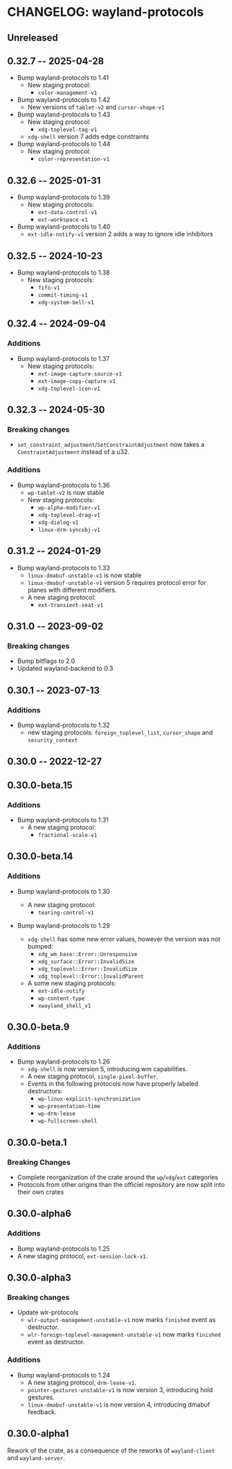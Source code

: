# CHANGELOG: wayland-protocols

## Unreleased

## 0.32.7 -- 2025-04-28

- Bump wayland-protocols to 1.41
  - New staging protocol:
    * `color-management-v1`
- Bump wayland-protocols to 1.42
  - New versions of `tablet-v2` and `cursor-shape-v1`
- Bump wayland-protocols to 1.43
  - New staging protocol:
    * `xdg-toplevel-tag-v1`
  - `xdg-shell` version 7 adds edge constraints
- Bump wayland-protocols to 1.44
  - New staging protocol:
    * `color-representation-v1`

## 0.32.6 -- 2025-01-31

- Bump wayland-protocols to 1.39
  - New staging protocols:
    * `ext-data-control-v1`
    * `ext-workspace-v1`
- Bump wayland-protocols to 1.40
  - `ext-idle-notify-v1` version 2 adds a way to ignore idle inhibitors

## 0.32.5 -- 2024-10-23

- Bump wayland-protocols to 1.38
  - New staging protocols:
    * `fifo-v1`
    * `commit-timing-v1`
    * `xdg-system-bell-v1`

## 0.32.4 -- 2024-09-04

### Additions
- Bump wayland-protocols to 1.37
  - New staging protocols:
    * `ext-image-capture-source-v1`
    * `ext-image-copy-capture-v1`
    * `xdg-toplevel-icon-v1`

## 0.32.3 -- 2024-05-30

### Breaking changes
- `set_constraint_adjustment`/`SetConstraintAdjustment` now takes a `ConstraintAdjustment` instead of a u32.

### Additions

- Bump wayland-protocols to 1.36
  - `wp-tablet-v2` is now stable
  - New staging protocols:
    - `wp-alpha-modifier-v1`
    - `xdg-toplevel-drag-v1`
    - `xdg-dialog-v1`
    - `linux-drm-syncobj-v1`

## 0.31.2 -- 2024-01-29

- Bump wayland-protocols to 1.33
  - `linux-dmabuf-unstable-v1` is now stable
  - `linux-dmabuf-unstable-v1` version 5 requires protocol error for planes with different modifiers.
  - A new staging protocol:
    - `ext-transient-seat-v1`

## 0.31.0 -- 2023-09-02

### Breaking changes

- Bump bitflags to 2.0
- Updated wayland-backend to 0.3

## 0.30.1 -- 2023-07-13

### Additions

- Bump wayland-protocols to 1.32
  - new staging protocols: `foreign_toplevel_list`, `cursor_shape` and `security_context`

## 0.30.0 -- 2022-12-27

## 0.30.0-beta.15

### Additions

- Bump wayland-protocols to 1.31
  - A new staging protocol:
    - `fractional-scale-v1`

## 0.30.0-beta.14

### Additions

- Bump wayland-protocols to 1.30
  - A new staging protocol:
    - `tearing-control-v1`

- Bump wayland-protocols to 1.29
  - `xdg-shell` has some new error values, however the version was not bumped:
    - `xdg_wm_base::Error::Unresponsive`
    - `xdg_surface::Error::InvalidSize`
    - `xdg_toplevel::Error::InvalidSize`
    - `xdg_toplevel::Error::InvalidParent`
  - A some new staging protocols:
    - `ext-idle-notify`
    - `wp-content-type`
    - `xwayland_shell_v1`

## 0.30.0-beta.9

### Additions

- Bump wayland-protocols to 1.26
  - `xdg-shell` is now version 5, introducing wm capabilities.
  - A new staging protocol, `single-pixel-buffer`.
  - Events in the following protocols now have properly labeled destructors:
    - `wp-linux-explicit-synchronization`
    - `wp-presentation-time`
    - `wp-drm-lease`
    - `wp-fullscreen-shell`

## 0.30.0-beta.1

### Breaking Changes

- Complete reorganization of the crate around the `wp`/`xdg`/`ext` categories
- Protocols from other origins than the officiel repository are now split into their own crates

## 0.30.0-alpha6

### Additions

- Bump wayland-protocols to 1.25
- A new staging protocol, `ext-session-lock-v1`.

## 0.30.0-alpha3

### Breaking changes

- Update wlr-protocols
  - `wlr-output-management-unstable-v1` now marks `finished` event as destructor.
  - `wlr-foreign-toplevel-management-unstable-v1` now marks `finished` event as destructor.

### Additions

- Bump wayland-protocols to 1.24
  - A new staging protocol, `drm-lease-v1`.
  - `pointer-gestures-unstable-v1` is now version 3, introducing hold gestures.
  - `linux-dmabuf-unstable-v1` is now version 4, introducing dmabuf feedback.

## 0.30.0-alpha1

Rework of the crate, as a consequence of the reworks of `wayland-client` and `wayland-server`.

